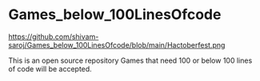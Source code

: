 # Games_below_100LinesOfcode

https://github.com/shivam-saroj/Games_below_100LinesOfcode/blob/main/Hactoberfest.png

This is an open source repository 
Games that need 100 or below 100 lines of code will be accepted.
